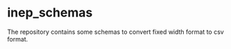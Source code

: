 inep_schemas
============

The repository contains some schemas to convert fixed width format to csv format.
